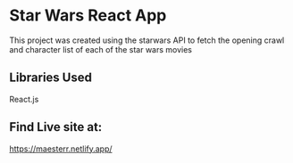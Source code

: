 # Star Wars React App

This project was  created using the starwars API to fetch the opening crawl and character list of each  of the  star wars movies

## Libraries Used

React.js

## Find Live site at:
https://maesterr.netlify.app/
